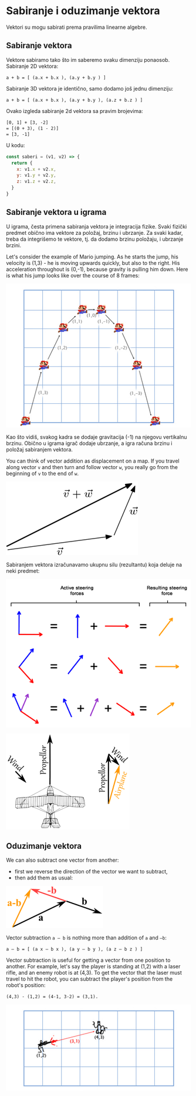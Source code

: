 # Sabiranje i oduzimanje vektora

Vektori su mogu sabirati prema pravilima linearne algebre.

## Sabiranje vektora

Vektore sabiramo tako što im saberemo svaku dimenziju ponaosob. Sabiranje 2D vektora:
```
a + b = [ (a.x + b.x ), (a.y + b.y ) ]
```

Sabiranje 3D vektora je identično, samo dodamo još jednu dimenziju:
```
a + b = [ (a.x + b.x ), (a.y + b.y ), (a.z + b.z ) ]
```

Ovako izgleda sabiranje 2d vektora sa pravim brojevima:
```
[0, 1] + [3, -2]
= [(0 + 3), (1 - 2)]
= [3, -1]
```

U kodu:
```js
const saberi = (v1, v2) => {
  return {
    x: v1.x + v2.x,
    y: v1.y + v2.y,
    z: v1.z + v2.z,
  }
}

```

## Sabiranje vektora u igrama

U igrama, česta primena sabiranja vektora je integracija fizike. Svaki fizički predmet obično ima vektore za položaj, brzinu i ubrzanje. Za svaki kadar, treba da integrišemo te vektore, tj. da dodamo brzinu položaju, i ubrzanje brzini.

Let's consider the example of Mario jumping. As he starts the jump, his velocity is (1,3) - he is moving upwards quickly, but also to the right. His acceleration throughout is (0,-1), because gravity is pulling him down. Here is what his jump looks like over the course of 8 frames:

![](slike/mario.jpg)

Kao što vidiš, svakog kadra se dodaje gravitacija (-1) na njegovu vertikalnu brzinu. Obično u igrama igrač dodaje ubrzanje, a igra računa brzinu i položaj sabiranjem vektora.

You can think of vector addition as displacement on a map. If you travel along vector `v` and then turn and follow vector `w`, you really go from the beginning of `v` to the end of `w`.

![vector_addition](slike/vector_addition.png)

Sabiranjem vektora izračunavamo ukupnu silu (rezultantu) koja deluje na neki predmet:

![sabiranje-vektora](slike/sabiranje-vektora.png)

![vector-airplane](slike/vector-airplane.gif)

## Oduzimanje vektora

We can also subtract one vector from another:
* first we reverse the direction of the vector we want to subtract,
* then add them as usual:

![vector-subtract](slike/vector-subtract.gif)

Vector subtraction `a – b` is nothing more than addition of `a` and `–b`:
```
a – b = [ (a x – b x ), (a y – b y ), (a z – b z ) ]
```

Vector subtraction is useful for getting a vector from one position to another. For example, let's say the player is standing at (1,2) with a laser rifle, and an enemy robot is at (4,3). To get the vector that the laser must travel to hit the robot, you can subtract the player's position from the robot's position:
```
(4,3) - (1,2) = (4-1, 3-2) = (3,1).
```

![](slike/laser.jpg)
